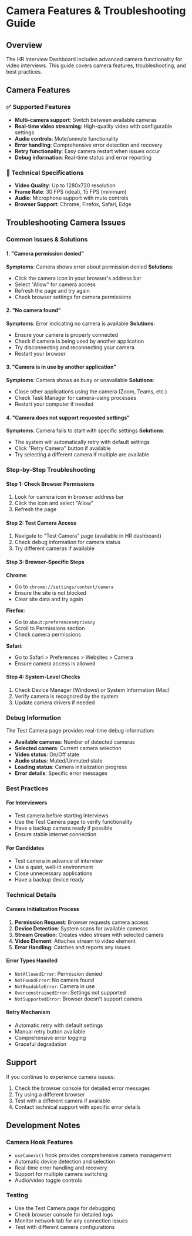 # Camera Features & Troubleshooting Guide

## Overview
The HR Interview Dashboard includes advanced camera functionality for video interviews. This guide covers camera features, troubleshooting, and best practices.

## Camera Features

### ✅ Supported Features
- **Multi-camera support**: Switch between available cameras
- **Real-time video streaming**: High-quality video with configurable settings
- **Audio controls**: Mute/unmute functionality
- **Error handling**: Comprehensive error detection and recovery
- **Retry functionality**: Easy camera restart when issues occur
- **Debug information**: Real-time status and error reporting

### 🔧 Technical Specifications
- **Video Quality**: Up to 1280x720 resolution
- **Frame Rate**: 30 FPS (ideal), 15 FPS (minimum)
- **Audio**: Microphone support with mute controls
- **Browser Support**: Chrome, Firefox, Safari, Edge

## Troubleshooting Camera Issues

### Common Issues & Solutions

#### 1. "Camera permission denied"
**Symptoms**: Camera shows error about permission denied
**Solutions**:
- Click the camera icon in your browser's address bar
- Select "Allow" for camera access
- Refresh the page and try again
- Check browser settings for camera permissions

#### 2. "No camera found"
**Symptoms**: Error indicating no camera is available
**Solutions**:
- Ensure your camera is properly connected
- Check if camera is being used by another application
- Try disconnecting and reconnecting your camera
- Restart your browser

#### 3. "Camera is in use by another application"
**Symptoms**: Camera shows as busy or unavailable
**Solutions**:
- Close other applications using the camera (Zoom, Teams, etc.)
- Check Task Manager for camera-using processes
- Restart your computer if needed

#### 4. "Camera does not support requested settings"
**Symptoms**: Camera fails to start with specific settings
**Solutions**:
- The system will automatically retry with default settings
- Click "Retry Camera" button if available
- Try selecting a different camera if multiple are available

### Step-by-Step Troubleshooting

#### Step 1: Check Browser Permissions
1. Look for camera icon in browser address bar
2. Click the icon and select "Allow"
3. Refresh the page

#### Step 2: Test Camera Access
1. Navigate to "Test Camera" page (available in HR dashboard)
2. Check debug information for camera status
3. Try different cameras if available

#### Step 3: Browser-Specific Steps

**Chrome**:
- Go to `chrome://settings/content/camera`
- Ensure the site is not blocked
- Clear site data and try again

**Firefox**:
- Go to `about:preferences#privacy`
- Scroll to Permissions section
- Check camera permissions

**Safari**:
- Go to Safari > Preferences > Websites > Camera
- Ensure camera access is allowed

#### Step 4: System-Level Checks
1. Check Device Manager (Windows) or System Information (Mac)
2. Verify camera is recognized by the system
3. Update camera drivers if needed

### Debug Information

The Test Camera page provides real-time debug information:
- **Available cameras**: Number of detected cameras
- **Selected camera**: Current camera selection
- **Video status**: On/Off state
- **Audio status**: Muted/Unmuted state
- **Loading status**: Camera initialization progress
- **Error details**: Specific error messages

### Best Practices

#### For Interviewers
- Test camera before starting interviews
- Use the Test Camera page to verify functionality
- Have a backup camera ready if possible
- Ensure stable internet connection

#### For Candidates
- Test camera in advance of interview
- Use a quiet, well-lit environment
- Close unnecessary applications
- Have a backup device ready

### Technical Details

#### Camera Initialization Process
1. **Permission Request**: Browser requests camera access
2. **Device Detection**: System scans for available cameras
3. **Stream Creation**: Creates video stream with selected camera
4. **Video Element**: Attaches stream to video element
5. **Error Handling**: Catches and reports any issues

#### Error Types Handled
- `NotAllowedError`: Permission denied
- `NotFoundError`: No camera found
- `NotReadableError`: Camera in use
- `OverconstrainedError`: Settings not supported
- `NotSupportedError`: Browser doesn't support camera

#### Retry Mechanism
- Automatic retry with default settings
- Manual retry button available
- Comprehensive error logging
- Graceful degradation

## Support

If you continue to experience camera issues:
1. Check the browser console for detailed error messages
2. Try using a different browser
3. Test with a different camera if available
4. Contact technical support with specific error details

## Development Notes

### Camera Hook Features
- `useCamera()` hook provides comprehensive camera management
- Automatic device detection and selection
- Real-time error handling and recovery
- Support for multiple camera switching
- Audio/video toggle controls

### Testing
- Use the Test Camera page for debugging
- Check browser console for detailed logs
- Monitor network tab for any connection issues
- Test with different camera configurations 
